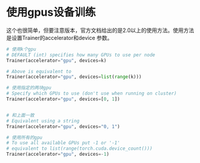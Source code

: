 # 使用gpus设备训练

这个也很简单，但要注意版本，官方文档给出的是2.0以上的使用方法。使用方法是设置Trainer的accelerator和device 参数。

```python
# 使用k个gpu
# DEFAULT (int) specifies how many GPUs to use per node
Trainer(accelerator="gpu", devices=k)

# Above is equivalent to
Trainer(accelerator="gpu", devices=list(range(k)))

# 使用指定的两块gpu
# Specify which GPUs to use (don't use when running on cluster)
Trainer(accelerator="gpu", devices=[0, 1])


# 和上面一致
# Equivalent using a string
Trainer(accelerator="gpu", devices="0, 1")

# 使用所有的gpu
# To use all available GPUs put -1 or '-1'
# equivalent to list(range(torch.cuda.device_count()))
Trainer(accelerator="gpu", devices=-1)
```